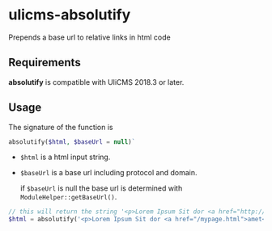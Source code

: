 # ulicms-absolutify

Prepends a base url to relative links in html code

## Requirements

**absolutify** is compatible with UliCMS 2018.3 or later.

## Usage

The signature of the function is

```php
absolutify($html, $baseUrl = null)`
```

* `$html` is a html input string.
* `$baseUrl` is a base url including protocol and domain.

   if `$baseUrl` is null the base url is determined with `ModuleHelper::getBaseUrl()`.

```php
// this will return the string '<p>Lorem Ipsum Sit dor <a href="http://www.mydomain.com/mypage.html">amet</a></p>'
$html = absolutify('<p>Lorem Ipsum Sit dor <a href="/mypage.html">amet</a></p>', "http://www.mydomain.com");
```